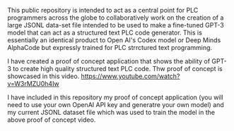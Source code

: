 This public repository is intended to act as a central point for PLC programmers across the globe to collaboratively work on the creation of a large JSONL data-set file intended to be used to make a fine-tuned GPT-3 model that can act as a structured text PLC code generator. 
This is essentially an identical product to Open AI's Codex model or Deep Minds AlphaCode but expressly trained for PLC strrctured text programming. 

I have created a proof of concept application that shows the ability of GPT-3 to create high quality structured text PLC code. 
Thw proof of concept is showcased in this video. 
https://www.youtube.com/watch?v=W3rMZU0h4Iw

I have included in this repository my proof of concept application (you will need to use your own OpenAI API key and generatre your own model) and my current JSONL dataset file which was used to train the model in the above proof of concept video. 

